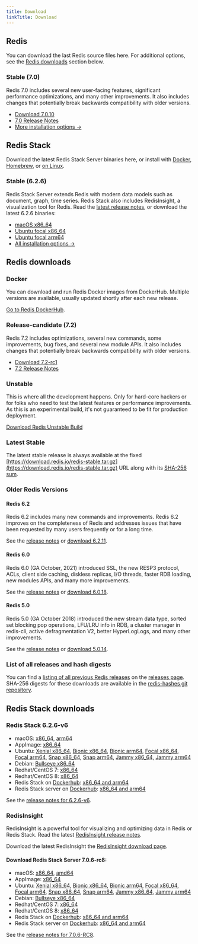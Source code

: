 ```yaml
---
title: Download
linkTitle: Download
---
```

<div class="download-cards">
<div id="download-redis">

## Redis

You can download the last Redis source files here. For additional options, see the [Redis downloads](#redis-downloads) section below.

### Stable (7.0)

Redis 7.0 includes several new user-facing features, significant performance optimizations, and many other improvements. It also includes changes that potentially break backwards compatibility with older versions.

* [Download 7.0.10](https://github.com/redis/redis/archive/7.0.10.tar.gz)
* [7.0 Release Notes](https://raw.githubusercontent.com/redis/redis/7.0/00-RELEASENOTES)
* [More installation options ->](#redis-downloads)

</div>

<div id="download-redis-stack">

## Redis Stack

Download the latest Redis Stack Server binaries here, or install with [Docker](/docs/stack/get-started/install/docker), [Homebrew](/docs/stack/get-started/install/mac-os), or [on Linux](/docs/stack/get-started/install/linux).

### Stable (6.2.6)

Redis Stack Server extends Redis with modern data models such as document, graph, time series. Redis Stack also includes RedisInsight, a visualization tool for Redis. Read the [latest release notes](https://github.com/redis-stack/redis-stack/releases/tag/v6.2.6-v6), or download the latest 6.2.6 binaries:

* [macOS x86_64](https://packages.redis.io/redis-stack/redis-stack-server-6.2.6-v6.catalina.x86_64.zip)
* [Ubuntu focal x86_64](https://packages.redis.io/redis-stack/redis-stack-server-6.2.6-v6.focal.x86_64.tar.gz)
* [Ubuntu focal arm64](https://packages.redis.io/redis-stack/redis-stack-server-6.2.6-v6.focal.arm64.tar.gz)
* [All installation options ->](#redis-stack-downloads)
</div>
</div>

<div id="download-details">

## Redis downloads

### Docker

You can download and run Redis Docker images from DockerHub. Multiple versions are available, usually updated shortly after each new release.

[Go to Redis DockerHub](https://hub.docker.com/_/redis).

### Release-candidate (7.2)

Redis 7.2 includes optimizations, several new commands, some improvements, bug fixes, and several new module APIs. It also includes changes that potentially break backwards compatibility with older versions.

* [Download 7.2-rc1](https://github.com/redis/redis/archive/7.2-rc1.tar.gz)
* [7.2 Release Notes](https://raw.githubusercontent.com/redis/redis/7.2/00-RELEASENOTES)

### Unstable

This is where all the development happens. Only for hard-core hackers or for folks who need to test the latest features or performance improvements. As this is an experimental build, it's not guaranteed to be fit for production deployment.

[Download Redis Unstable Build](https://github.com/redis/redis/archive/unstable.tar.gz)

### Latest Stable

The latest stable release is always available at the fixed [https://download.redis.io/redis-stable.tar.gz](https://download.redis.io/redis-stable.tar.gz) URL along with its [SHA-256 sum](https://download.redis.io/redis-stable.tar.gz.SHA256SUM).

### Older Redis Versions

#### Redis 6.2

Redis 6.2 includes many new commands and improvements. Redis 6.2 improves on the completeness of Redis and addresses issues that have been requested by many users frequently or for a long time.

See the [release notes](https://raw.githubusercontent.com/redis/redis/6.2/00-RELEASENOTES) or [download 6.2.11](https://download.redis.io/releases/redis-6.2.11.tar.gz).

#### Redis 6.0

Redis 6.0 (GA October, 2021) introduced SSL, the new RESP3 protocol, ACLs, client side caching, diskless replicas, I/O threads, faster RDB loading, new modules APIs, and many more improvements.

See the [release notes](https://raw.githubusercontent.com/redis/redis/6.0/00-RELEASENOTES) or [download 6.0.18](https://download.redis.io/releases/redis-6.0.18.tar.gz).

#### Redis 5.0

Redis 5.0 (GA October 2018) introduced the new stream data type, sorted set blocking pop operations, LFU/LRU info in RDB, a cluster manager in redis-cli, active defragmentation V2, better HyperLogLogs, and many other improvements.

See the [release notes](https://raw.githubusercontent.com/redis/redis/5.0/00-RELEASENOTES) or [download 5.0.14](https://download.redis.io/releases/redis-5.0.14.tar.gz).

### List of all releases and hash digests

You can find a [listing of all previous Redis releases](https://download.redis.io/releases/) on the [releases page](https://download.redis.io/releases/). SHA-256 digests for these downloads are available in the [redis-hashes git repository](https://github.com/redis/redis-hashes/).

## Redis Stack downloads

### Redis Stack 6.2.6-v6

* macOS: [x86_64](https://packages.redis.io/redis-stack/redis-stack-server-6.2.6-v6.catalina.x86_64.zip), [arm64](https://packages.redis.io/redis-stack/redis-stack-server-6.2.6-v6.monterey.arm64.zip)
* AppImage: [x86_64](https://packages.redis.io/redis-stack/redis-stack-server-6.2.6-v6-x86_64.AppImage)
* Ubuntu: [Xenial x86_64](https://packages.redis.io/redis-stack/redis-stack-server-6.2.6-v6.xenial.x86_64.tar.gz), [Bionic x86_64](https://packages.redis.io/redis-stack/redis-stack-server-6.2.6-v6.bionic.x86_64.tar.gz), [Bionic arm64](https://packages.redis.io/redis-stack/redis-stack-server-6.2.6-v6.bionic.arm64.tar.gz), [Focal x86_64](https://packages.redis.io/redis-stack/redis-stack-server-6.2.6-v6.focal.x86_64.tar.gz), [Focal arm64](https://packages.redis.io/redis-stack/redis-stack-server-6.2.6-v6.focal.arm64.tar.gz), [Snap x86_64](https://packages.redis.io/redis-stack/redis-stack-server-6.2.6-v6.x86_64.snap), [Snap arm64](https://packages.redis.io/redis-stack/redis-stack-server-6.2.6-v6.arm64.snap), [Jammy x86_64](https://packages.redis.io/redis-stack/redis-stack-server-6.2.6-v6.jammy.x86_64.tar.gz), [Jammy arm64](https://packages.redis.io/redis-stack/redis-stack-server-6.2.6-v6.jammy.arm64.tar.gz) 
* Debian: [Bullseye x86_64](https://packages.redis.io/redis-stack/redis-stack-server-6.2.6-v6.bullseye.x86_64.tar.gz)
* Redhat/CentOS 7: [x86_64](https://packages.redis.io/redis-stack/redis-stack-server-6.2.6-v6.rhel7.x86_64.tar.gz)
* Redhat/CentOS 8: [x86_64](https://packages.redis.io/redis-stack/redis-stack-server-6.2.6-v6.rhel8.x86_64.tar.gz)
* Redis Stack on [Dockerhub](https://hub.docker.com/u/redis): [x86_64 and arm64](https://hub.docker.com/r/redis/redis-stack)
* Redis Stack server on [Dockerhub](https://hub.docker.com/u/redis): [x86_64 and arm64](https://hub.docker.com/r/redis/redis-stack-server)

See the [release notes for 6.2.6-v6](https://github.com/redis-stack/redis-stack/releases/tag/v6.2.6-v6).

### RedisInsight

RedisInsight is a powerful tool for visualizing and optimizing data in Redis or Redis Stack. Read the latest [RedisInsight release notes](https://github.com/RedisInsight/RedisInsight/releases).

Download the latest RedisInsight the [RedisInsight download page](https://redis.com/redis-enterprise/redis-insight/).

#### Download Redis Stack Server 7.0.6-rc8:

* macOS: [x86_64](https://packages.redis.io/redis-stack/redis-stack-server-7.0.6-RC8.catalina.x86_64.zip), [amd64](https://packages.redis.io/redis-stack/redis-stack-server-7.0.6-RC8.monterey.arm64.zip)
* AppImage: [x86_64](https://packages.redis.io/redis-stack/redis-stack-server-7.0.6-RC8-x86_64.AppImage)
* Ubuntu: [Xenial x86_64](https://packages.redis.io/redis-stack/redis-stack-server-7.0.6-RC8.xenial.x86_64.tar.gz), [Bionic x86_64](https://packages.redis.io/redis-stack/redis-stack-server-7.0.6-RC8.bionic.x86_64.tar.gz), [Bionic arm64](https://packages.redis.io/redis-stack/redis-stack-server-7.0.6-RC8.bionic.arm64.tar.gz), [Focal x86_64](https://packages.redis.io/redis-stack/redis-stack-server-7.0.6-RC8.focal.x86_64.tar.gz), [Focal arm64](https://packages.redis.io/redis-stack/redis-stack-server-7.0.6-RC8.focal.arm64.tar.gz), [Snap x86_64](https://packages.redis.io/redis-stack/redis-stack-server-7.0.6-RC8.x86_64.snap), [Snap arm64](https://packages.redis.io/redis-stack/redis-stack-server-7.0.6-RC8.arm64.snap), [Jammy x86_64](https://packages.redis.io/redis-stack/redis-stack-server-7.0.6-RC8.jammy.x86_64.zip), [Jammy arm64](https://packages.redis.io/redis-stack/redis-stack-server-7.0.6-RC8.jammy.arm64.zip)
* Debian: [Bullseye x86_64](https://packages.redis.io/redis-stack/redis-stack-server-7.0.6-RC8.bullseye.x86_64.tar.gz)
* Redhat/CentOS 7: [x86_64](https://packages.redis.io/redis-stack/redis-stack-server-7.0.6-RC8.rhel7.x86_64.tar.gz)
* Redhat/CentOS 8: [x86_64](https://packages.redis.io/redis-stack/redis-stack-server-7.0.6-RC8.rhel8.x86_64.tar.gz)
* Redis Stack on [Dockerhub](https://hub.docker.com/u/redis): [x86_64 and arm64](https://hub.docker.com/r/redis/redis-stack)
* Redis Stack server on [Dockerhub](https://hub.docker.com/u/redis): [x86_64 and arm64](https://hub.docker.com/r/redis/redis-stack-server)

See the [release notes for 7.0.6-RC8](https://github.com/redis-stack/redis-stack/releases/tag/v7.0.6-rc8).
  

</div>
